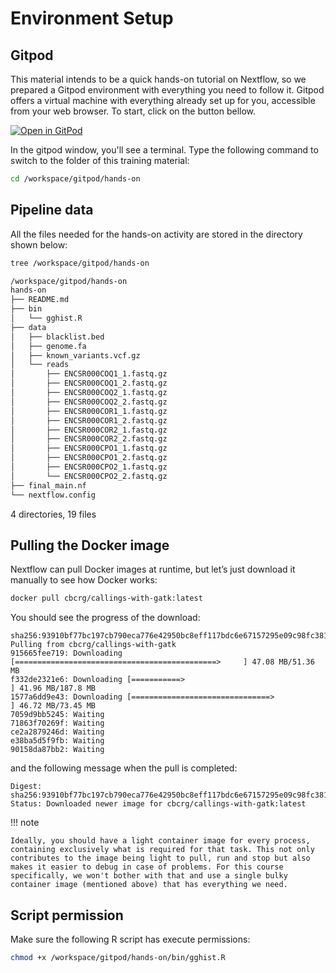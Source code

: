 # Environment Setup

## Gitpod

This material intends to be a quick hands-on tutorial on Nextflow, so we prepared a Gitpod environment with everything you need to follow it. Gitpod offers a virtual machine with everything already set up for you, accessible from your web browser. To start, click on the button bellow.

[![Open in GitPod](https://img.shields.io/badge/Gitpod-%20Open%20in%20Gitpod-908a85?logo=gitpod)](https://gitpod.io/#https://github.com/nextflow-io/training)

In the gitpod window, you'll see a terminal. Type the following command to switch to the folder of this training material:

```bash
cd /workspace/gitpod/hands-on
```

## Pipeline data

All the files needed for the hands-on activity are stored in the directory shown below:

```bash
tree /workspace/gitpod/hands-on
```

```bash
/workspace/gitpod/hands-on
hands-on
├── README.md
├── bin
│   └── gghist.R
├── data
│   ├── blacklist.bed
│   ├── genome.fa
│   ├── known_variants.vcf.gz
│   └── reads
│       ├── ENCSR000COQ1_1.fastq.gz
│       ├── ENCSR000COQ1_2.fastq.gz
│       ├── ENCSR000COQ2_1.fastq.gz
│       ├── ENCSR000COQ2_2.fastq.gz
│       ├── ENCSR000COR1_1.fastq.gz
│       ├── ENCSR000COR1_2.fastq.gz
│       ├── ENCSR000COR2_1.fastq.gz
│       ├── ENCSR000COR2_2.fastq.gz
│       ├── ENCSR000CPO1_1.fastq.gz
│       ├── ENCSR000CPO1_2.fastq.gz
│       ├── ENCSR000CPO2_1.fastq.gz
│       └── ENCSR000CPO2_2.fastq.gz
├── final_main.nf
└── nextflow.config
```

4 directories, 19 files

## Pulling the Docker image

Nextflow can pull Docker images at runtime, but let’s just download it manually to see how Docker works:

```bash
docker pull cbcrg/callings-with-gatk:latest
```

You should see the progress of the download:

```console
sha256:93910bf77bc197cb790eca776e42950bc8eff117bdc6e67157295e09c98fc381: Pulling from cbcrg/callings-with-gatk
915665fee719: Downloading [=============================================>     ] 47.08 MB/51.36 MB
f332de2321e6: Downloading [===========>                                       ] 41.96 MB/187.8 MB
1577a6dd9e43: Downloading [===============================>                   ] 46.72 MB/73.45 MB
7059d9bb5245: Waiting
71863f70269f: Waiting
ce2a2879246d: Waiting
e38ba5d5f9fb: Waiting
90158da87bb2: Waiting
```

and the following message when the pull is completed:

```console
Digest: sha256:93910bf77bc197cb790eca776e42950bc8eff117bdc6e67157295e09c98fc381
Status: Downloaded newer image for cbcrg/callings-with-gatk:latest
```

!!! note

    Ideally, you should have a light container image for every process, containing exclusively what is required for that task. This not only contributes to the image being light to pull, run and stop but also makes it easier to debug in case of problems. For this course specifically, we won't bother with that and use a single bulky container image (mentioned above) that has everything we need.

## Script permission

Make sure the following R script has execute permissions:

```bash
chmod +x /workspace/gitpod/hands-on/bin/gghist.R
```
